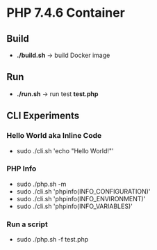 # PHP 7.4.6 Container

## Build

* **./build.sh** -> build Docker image

## Run

* **./run.sh** -> run test **test.php**

## CLI Experiments

### Hello World aka Inline Code

* sudo ./cli.sh 'echo "Hello World!"'

### PHP Info

* sudo ./php.sh -m
* sudo ./cli.sh 'phpinfo(INFO_CONFIGURATION)'
* sudo ./cli.sh 'phpinfo(INFO_ENVIRONMENT)'
* sudo ./cli.sh 'phpinfo(INFO_VARIABLES)'

### Run a script

* sudo ./php.sh -f test.php
